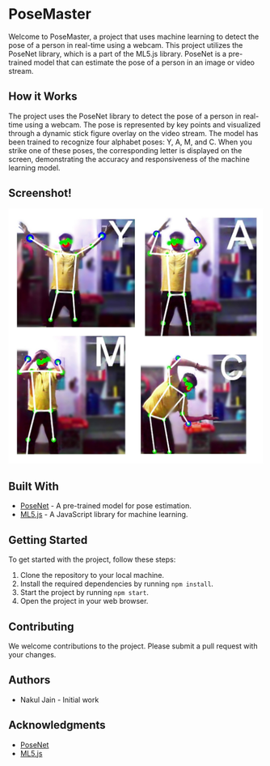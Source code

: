 # PoseMaster

Welcome to PoseMaster, a project that uses machine learning to detect the pose of a person in real-time using a webcam. This project utilizes the PoseNet library, which is a part of the ML5.js library. PoseNet is a pre-trained model that can estimate the pose of a person in an image or video stream.

## How it Works

The project uses the PoseNet library to detect the pose of a person in real-time using a webcam. The pose is represented by key points and visualized through a dynamic stick figure overlay on the video stream. The model has been trained to recognize four alphabet poses: Y, A, M, and C. When you strike one of these poses, the corresponding letter is displayed on the screen, demonstrating the accuracy and responsiveness of the machine learning model.

## Screenshot!

![Screensot](./images/poses.jpg)

## Built With

- [PoseNet](https://github.com/ml5js/ml5-library/tree/master/src/poseNet) - A pre-trained model for pose estimation.
- [ML5.js](https://github.com/ml5js/ml5-library) - A JavaScript library for machine learning.

## Getting Started

To get started with the project, follow these steps:

1. Clone the repository to your local machine.
2. Install the required dependencies by running `npm install`.
3. Start the project by running `npm start`.
4. Open the project in your web browser.

## Contributing

We welcome contributions to the project. Please submit a pull request with your changes.

## Authors

- Nakul Jain - Initial work

## Acknowledgments

- [PoseNet](https://github.com/ml5js/ml5-library/tree/master/src/poseNet)
- [ML5.js](https://github.com/ml5js/ml5-library)
